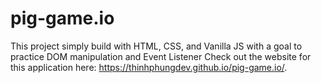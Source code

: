 # pig-game.io
This project simply build with HTML, CSS, and Vanilla JS with  a goal to practice DOM manipulation and Event Listener
Check out the website for this application here: https://thinhphungdev.github.io/pig-game.io/.

